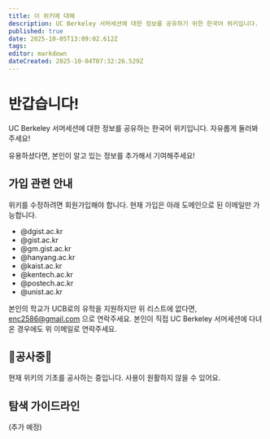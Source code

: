 ```yaml
---
title: 이 위키에 대해
description: UC Berkeley 서머세션에 대한 정보를 공유하기 위한 한국어 위키입니다.
published: true
date: 2025-10-05T13:09:02.612Z
tags: 
editor: markdown
dateCreated: 2025-10-04T07:32:26.529Z
---
```


# 반갑습니다!
UC Berkeley 서머세션에 대한 정보를 공유하는 한국어 위키입니다. 자유롭게 둘러봐 주세요!

유용하셨다면, 본인이 알고 있는 정보를 추가해서 기여해주세요!

## 가입 관련 안내
위키를 수정하려면 회원가입해야 합니다. 현재 가입은 아래 도메인으로 된 이메일만 가능합니다.
- @dgist.ac.kr
- @gist.ac.kr
- @gm.gist.ac.kr
- @hanyang.ac.kr
- @kaist.ac.kr
- @kentech.ac.kr
- @postech.ac.kr
- @unist.ac.kr

본인의 학교가 UCB로의 유학을 지원하지만 위 리스트에 없다면, enc2586@gmail.com 으로 연락주세요.
본인이 직접 UC Berkeley 서머세션에 다녀온 경우에도 위 이메일로 연락주세요.

## 🚧공사중🚧
현재 위키의 기초를 공사하는 중입니다. 사용이 원활하지 않을 수 있어요.

## 탐색 가이드라인
(추가 예정)